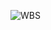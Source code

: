 ![WBS](http://b.picphotos.baidu.com/album/s%3D1100%3Bq%3D90/sign=37a340259652982201333dc2e7fa40ba/6609c93d70cf3bc7eebdb10ed700baa1cc112a96.jpg)
